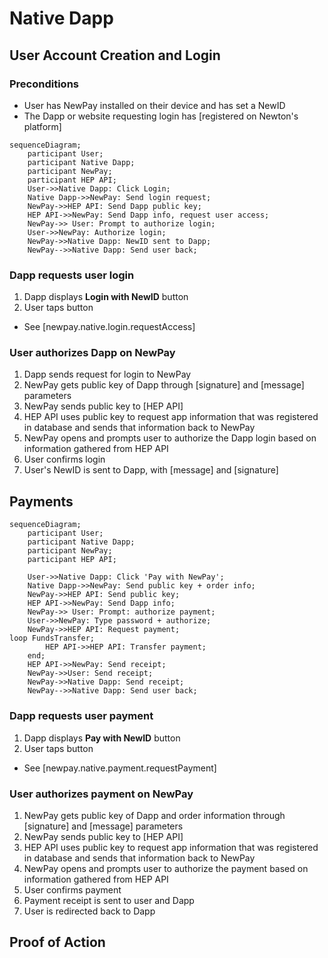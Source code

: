 # Native Dapp

## User Account Creation and Login

### Preconditions

* User has NewPay installed on their device and has set a NewID
* The Dapp or website requesting login has [registered on Newton's platform]

```mermaid
sequenceDiagram;
    participant User;
    participant Native Dapp;
	participant NewPay;
	participant HEP API;
    User->>Native Dapp: Click Login;
	Native Dapp->>NewPay: Send login request;
	NewPay->>HEP API: Send Dapp public key;
	HEP API->>NewPay: Send Dapp info, request user access;
	NewPay->> User: Prompt to authorize login;
	User->>NewPay: Authorize login;
	NewPay->>Native Dapp: NewID sent to Dapp;
	NewPay-->>Native Dapp: Send user back;
```

### Dapp requests user login

1. Dapp displays **Login with NewID** button
2. User taps button

* See [newpay.native.login.requestAccess]

### User authorizes Dapp on NewPay

1. Dapp sends request for login to NewPay
2. NewPay gets public key of Dapp through [signature] and [message] parameters
3. NewPay sends public key to [HEP API]
4. HEP API uses public key to request app information that was registered in database and sends that information back to NewPay
5. NewPay opens and prompts user to authorize the Dapp login based on information gathered from HEP API
6. User confirms login
7. User's NewID is sent to Dapp, with [message] and [signature]

## Payments

```mermaid
sequenceDiagram;
    participant User;
    participant Native Dapp;
	participant NewPay;
	participant HEP API;

    User->>Native Dapp: Click 'Pay with NewPay';
	Native Dapp->>NewPay: Send public key + order info;
	NewPay->>HEP API: Send public key;
	HEP API->>NewPay: Send Dapp info;
	NewPay->> User: Prompt: authorize payment;
	User->>NewPay: Type password + authorize;
	NewPay->>HEP API: Request payment;
loop FundsTransfer;
        HEP API->>HEP API: Transfer payment;
	end;
	HEP API->>NewPay: Send receipt;
	NewPay->>User: Send receipt;
	NewPay->>Native Dapp: Send receipt;
	NewPay-->>Native Dapp: Send user back;
```

### Dapp requests user payment

1. Dapp displays **Pay with NewID** button
2. User taps button

* See [newpay.native.payment.requestPayment]

### User authorizes payment on NewPay

1. NewPay gets public key of Dapp and order information through [signature] and [message] parameters
2. NewPay sends public key to [HEP API]
3. HEP API uses public key to request app information that was registered in database and sends that information back to NewPay
4. NewPay opens and prompts user to authorize the payment based on information gathered from HEP API
5. User confirms payment
6. Payment receipt is sent to user and Dapp
7. User is redirected back to Dapp

## Proof of Action
